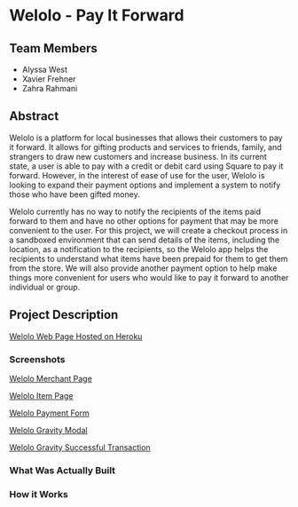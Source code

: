 # Welolo - Pay It Forward


## Team Members
- Alyssa West
- Xavier Frehner
- Zahra Rahmani


## Abstract
Welolo is a platform for local businesses that allows their customers to pay it forward. It allows for gifting products and services to friends, family, and strangers to draw new customers and increase business. In its current state, a user is able to pay with a credit or debit card using Square to pay it forward. However, in the interest of ease of use for the user, Welolo is looking to expand their payment options and implement a system to notify those who have been gifted money.

Welolo currently has no way to notify the recipients of the items paid forward to them and have no other options for payment that may be more convenient to the user. For this project, we will create a checkout process in a sandboxed environment that can send details of the items, including the location, as a notification to the recipients, so the Welolo app helps the recipients to understand what items have been prepaid for them to get them from the store. We will also provide another payment option to help make things more convenient for users who would like to pay it forward to another individual or group.

## Project Description 

[Welolo Web Page Hosted on Heroku](https://welolo1.herokuapp.com/)

### Screenshots

[Welolo Merchant Page](https://drive.google.com/file/d/1FI45M6wNe2haWGzqyZ1Sfn32qTuz564T/view?usp=sharing)

[Welolo Item Page](https://drive.google.com/file/d/1DjgdovAr3wmlJfKZIN7jgaI66NcSPgkU/view?usp=sharing)

[Welolo Payment Form](https://drive.google.com/file/d/1yDaUF4V4kYtlGDenLJLDBIV0Xxosz2nA/view?usp=sharing)

[Welolo Gravity Modal](https://drive.google.com/file/d/1AVmUNAAOVXH1FjB6ZrwG8PtpZsBkSCtY/view?usp=sharing)

[Welolo Gravity Successful Transaction](https://drive.google.com/file/d/1YVs_XnwXBdkBOE_jXIpGERsMFcnFcytC/view?usp=sharing)

### What Was Actually Built

### How it Works
